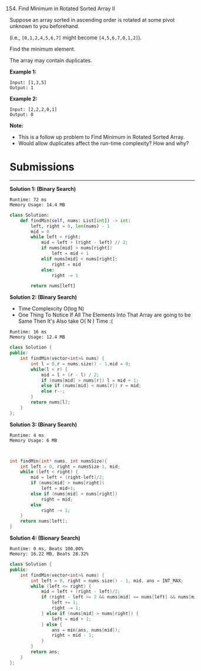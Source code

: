 154. Find Minimum in Rotated Sorted Array II

Suppose an array sorted in ascending order is rotated at some pivot unknown to you beforehand.

(i.e.,  `[0,1,2,4,5,6,7]` might become  `[4,5,6,7,0,1,2]`).

Find the minimum element.

The array may contain duplicates.

**Example 1:**
```
Input: [1,3,5]
Output: 1
```

**Example 2:**
```
Input: [2,2,2,0,1]
Output: 0
```

**Note:**

* This is a follow up problem to Find Minimum in Rotated Sorted Array.
* Would allow duplicates affect the run-time complexity? How and why?

# Submissions
---
**Solution 1: (Binary Search)**
```
Runtime: 72 ms
Memory Usage: 14.4 MB
```
```python
class Solution:
    def findMin(self, nums: List[int]) -> int:
        left, right = 0, len(nums) - 1
        mid = 0
        while left < right:
            mid = left + (right - left) // 2;           
            if nums[mid] > nums[right]:
                left = mid + 1
            elif nums[mid] < nums[right]:
                right = mid
            else:
                right -= 1

        return nums[left]
```

**Solution 2: (Binary Search)**

* Time Complexcity O(log N)
* One Thing To Notice If All The Elements Into That Array are going to be Same Then It's Also take O( N ) Time :(

```
Runtime: 16 ms
Memory Usage: 12.4 MB
```
```c++
class Solution {
public:
    int findMin(vector<int>& nums) {
        int l = 0,r = nums.size() - 1,mid = 0;
        while(l < r) {
            mid = l + (r - l) / 2;           
            if (nums[mid] > nums[r]) l = mid + 1;
            else if (nums[mid] < nums[r]) r = mid;
            else r--;
        }
        return nums[l];
    }
};
```

**Solution 3: (Binary Search)**
```
Runtime: 4 ms
Memory Usage: 6 MB
```
```c


int findMin(int* nums, int numsSize){
    int left = 0, right = numsSize-1, mid;
    while (left < right) {
        mid = left + (right-left)/2;
        if (nums[mid] > nums[right])
            left = mid+1;
        else if (nums[mid] < nums[right])
            right = mid;
        else
            right -= 1;
    }
    return nums[left];
}
```

**Solution 4: (Bionary Search)**
```
Runtime: 0 ms, Beats 100.00%
Memory: 16.22 MB, Beats 28.32%
```
```c++
class Solution {
public:
    int findMin(vector<int>& nums) {
        int left = 0, right = nums.size() - 1, mid, ans = INT_MAX;
        while (left <= right) {
            mid = left + (right - left)/2;
            if (right - left >= 2 && nums[mid] == nums[left] && nums[mid] == nums[right]) {
                left += 1;
                right -= 1;
            } else if (nums[mid] > nums[right]) {
                left = mid + 1;
            } else {
                ans = min(ans, nums[mid]);
                right = mid - 1;
            }
        }
        return ans;
    }
};
```

